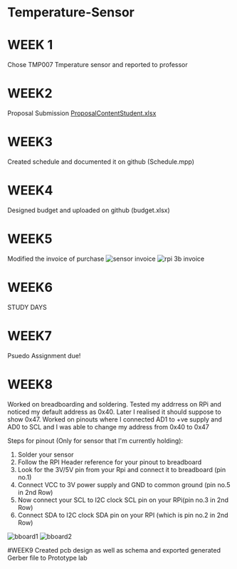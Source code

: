 # Temperature-Sensor

# WEEK 1
Chose TMP007 Tmperature sensor and reported to professor

# WEEK2
Proposal Submission
[ProposalContentStudent.xlsx](https://github.com/RVBuckets/Temperature-Sensor/files/2508016/ProposalContentStudent.xlsx)

# WEEK3
Created schedule and documented it on github (Schedule.mpp)

# WEEK4
Designed budget and uploaded on github (budget.xlsx)

# WEEK5
Modified the invoice of purchase 
![sensor invoice](https://user-images.githubusercontent.com/42980862/46378577-0d7e1580-c66a-11e8-8f66-190f43ecae79.jpg)
![rpi 3b invoice](https://user-images.githubusercontent.com/42980862/46378580-0fe06f80-c66a-11e8-9cfe-b128d4c62f2f.PNG)

# WEEK6
STUDY DAYS

# WEEK7
Psuedo Assignment due!

# WEEK8
Worked on breadboarding and soldering. Tested my addrress on RPi and noticed my default address as 0x40. Later I realised it should suppose to show 0x47. Worked on pinouts where I connected AD1 to +ve supply and AD0 to SCL and I was able to change my address from 0x40 to 0x47

Steps for pinout (Only for sensor that I'm currently holding):
1) Solder your sensor
2) Follow the RPI Header reference for your pinout to breadboard 
3) Look for the 3V/5V pin from your Rpi and connect it to breadboard (pin no.1)
4) Connect VCC to 3V power supply and GND to common ground (pin no.5 in 2nd Row)
5) Now connect your SCL to I2C clock SCL pin on your RPi(pin no.3 in 2nd Row)
6) Connect SDA to I2C clock SDA pin on your RPI (which is pin no.2 in 2nd Row)


![bboard1](https://user-images.githubusercontent.com/42980862/47366591-0451f880-d6ac-11e8-9067-e740c0f581fb.PNG)
![bboard2](https://user-images.githubusercontent.com/42980862/47366599-074ce900-d6ac-11e8-8676-103b052c9223.PNG)

#WEEK9
Created pcb design as well as schema and exported generated Gerber file to Prototype lab
